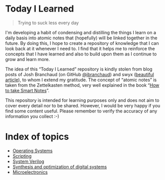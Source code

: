 # Today I Learned

> Trying to suck less every day

I'm developing a habit of condensing and distilling the things I learn on a daily basis into atomic notes that (hopefully) will be linked together in the future.
By doing this, I hope to create a repository of knowledge that I can look back at it whenever I need to. I find that it helps me to reinforce the concepts that I have learned and also to build upon them as I continue to grow and learn more.

The idea of this “Today I Learned” repository is kindly stolen from blog posts of Josh Branchaud (on GitHub [@jbranchaud](https://github.com/jbranchaud)) and swyx ([beautiful article](https://www.swyx.io/learn-in-public)), to whom I extend my gratitude. The concept of “atomic notes” is taken from the Zettelkasten method, very well explained in the book “[How to take Smart Notes](https://www.google.com/search?q=how+to+take+smart+notes+libro&oq=how+to+take+smart+notes+libro&aqs=chrome..69i57j0i22i30.3615j0j7&sourceid=chrome&ie=UTF-8)”.

This repository is intended for learning purposes only and does not aim to cover every detail nor to be shared. However, I would be very happy if you find some content useful. Please remember to verify the accuracy of any information you collect :-)


# Index of topics
- [Operating Systems](indexes/operating-systems.md)
- [Scripting](indexes/scripting.md)
- [System Verilog](indexes/systemVerilog.md)
- [Synthesis and optimization of digital systems](indexes/synthesis.md)
- [Microelectronics](indexes/Microelectronics.md)
